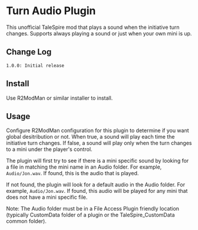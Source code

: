 # Turn Audio Plugin

This unofficial TaleSpire mod that plays a sound when the initiative turn changes. Supports always playing a sound
or just when your own mini is up. 

## Change Log

```
1.0.0: Initial release
```

## Install

Use R2ModMan or similar installer to install.

## Usage

Configure R2ModMan configuration for this plugin to determine if you want global desitribution or not. When true,
a sound will play each time the initiative turn changes. If false, a sound will play only when the turn changes to
a mini under the player's control.

The plugin will first try to see if there is a mini specific sound by looking for a file in matching the mini name
in an Audio folder. For example, ``Audio/Jon.wav``. If found, this is the audio that is played.

If not found, the plugin will look for a default audio in the Audio folder. For example, ``Audio/Jon.wav``.
If found, this audio will be played for any mini that does not have a mini specific file.

Note: The Audio folder must be in a File Access Plugin friendly location (typically CustomData folder of a plugin
or the TaleSpire_CustomData common folder).
